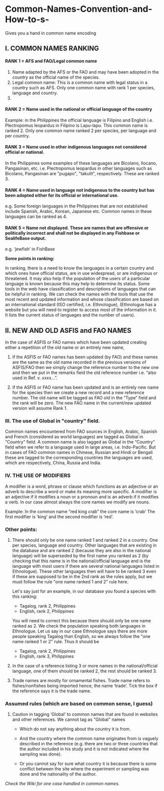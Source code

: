 # Common-Names-Convention-and-How-to-s-
Gives you a hand in common name encoding

## I. COMMON NAMES RANKING

#### RANK 1 = AFS and FAO/Legal common name

1. Name adapted by the AFS or the FAO and may have been adopted in the country as the official name of the species. 
2. Legal common name: This is a common name with legal status in a country such as AFS. Only one common name with rank 1 
   per species, language and country. 
3.


#### RANK 2 = Name used in the national or official language of the country
   Example: in the Philippines the official language is Filipino and English 
   i.e. Plectropomus leopardus  in Filipino is Lapu-lapu. This common name is ranked 2.
   Only one common name ranked 2 per species, per language and per country.


#### RANK 3 = Name used in other indigenous languages not considered official or national. 
   In the Philippines some examples of these languages are Bicolano, Ilocano, Pangasinan, etc. 
   i.e. Plectropomus leopardus in other languages such as Bicolano, Pangasinan are "pugapo", "takulit", 
        respectively. These are ranked 3. 

#### RANK 4 = Name used in language not indigenous to the country but has been adopted either for its official or international use. 
   e.g. Some foreign languages in the Philippines that are not established include Spanish, Arabic, Korean, Japanese etc. Common 
        names in these languages can be ranked as 4. 

#### RANK 5 = Name not displayed. These are names that are offensive or politically incorrect and shall not be displayed in any Fishbase or SealifeBase output.  
   e.g. ‘jewfish’ in FishBase





**Some points in ranking:**

In ranking, there is a need to know the languages in a certain country and which ones have official status, are in use widespread, or are indigenous or threatened. It may also help if the population of the users of a particular language is known because this may help to determine its status. Some tools in the web have classification and descriptions of languages that can be helpful in ranking. We can check the names with the tools that use the most recent and updated information and whose classification are based on an international standard (ISO certified, i.e. Ethnologue), (Ethnologue has a website but you will need to register to access most of the information in it. It lists the current status of languages and the number of users). 


## II. NEW AND OLD ASFIS and FAO NAMES

In the case of ASFIS or FAO names which have been updated creating either a repetition of the old name or an entirely new name, 

1. If the ASFIS or FAO names has been updated (by FAO) and these names are the same as the old name recorded in the previous versions of ASFIS/FAO 
   then we simply change the reference number to the new one and then we put in the remarks field the old reference number 
   i.e. “also used in Ref. v. xxxx...”. 

2. If the ASFIS or FAO name has been updated and is an entirely new name for the species then we create a new record and a 
   new reference number.
   The old name will be tagged as FAO old in the “Type” field and the rank will be zero.   The new FAO name in the 
   current/new updated version will assume Rank 1. 
   



### III. The use of Global in "country" field.
   Common names encountered from FAO sources in English, Arabic, Spanish and French (considered as world languages) are tagged as Global in “Country” field. 
   A common  name is also tagged as Global in the “Country” field when we refer to a language used in large areas, i.e. Indo-Pacific. But in cases of FAO common 
   names  in Chinese, Russian and Hindi or Bengali these are tagged to the corresponding countries the languages are used, which are respectively, China, 
   Russia and India.



### IV. THE USE OF MODIFIERS

   A modifier is a word, phrase or clause which functions as an adjective or an adverb to describe a word or make its meaning more specific. A modifier is an adjective if it modifies a noun or a pronoun and is an adverb if it modifies a verb. In our case almost always the core names we modify are nouns.<br/> 

Example:   In the common name “red king crab” the core name is ‘crab’
The first modifier is ‘king’ and the second modifier is ‘red’.

### Other points: 

1. There should only be one name ranked 1 and ranked 2 in a country. One per species, language and country. Other 
   languages that are existing in the database and are ranked 2 (because they are also in the national language) will be superseded by the 
   first name you ranked as 2 (by checking that this name is in the national/official language and is the language with most users if 
   there are several national languages listed in Ethnologue). These other languages then will have to be ranked 3 even if 
   these are supposed to be in the 2nd rank as the rules apply, but we must follow the rule "one name ranked 1 and 2" rule 
   here. 

   Let's say just for an example, in our database you found a species with this ranking:<br/>
   - Tagalog, rank 2, Philippines    
   - English, rank 2, Philippines

   You will need to correct this because there should only be one name ranked as 2. We check the population speaking both 
   languages in Ethnologue. Let us say in our case Ethnologue says there are more people speaking Tagalog than English, so we
   always follow the "one name ranked 1 or 2" rule. Thus it should be<br/> 
   - Tagalog, rank 2, Philippines   
   - English, rank 3, Philippines

2. In the case of a reference listing 3 or more names in the national/official language, one of them should be ranked 2, the rest 
   should be ranked 3.  

3. Trade names are mostly for ornamental fishes. Trade name refers to fishes/nonfishes being imported hence, the name 
   ‘trade’. Tick the box if the reference says it is the trade name. 


### Assumed rules (which are based on common sense, I guess) 
1. Caution in tagging ‘Global’ to common names that are found in websites and other references. We cannot tag as "Global" names 

   - Which do not say anything about the country it is from.
   
   - And the country where the common name originates from is vaguely described in the reference (e.g. there are two or three 
     countries that the author included in his study and it is not indicated where the sampling was done). 
	
   - Or you cannot say for sure what country it is because there is some conflict between the site where the experiment or sampling 
     was done and the nationality of the author. 






_Check the Wiki for one case handled in common names._ 
